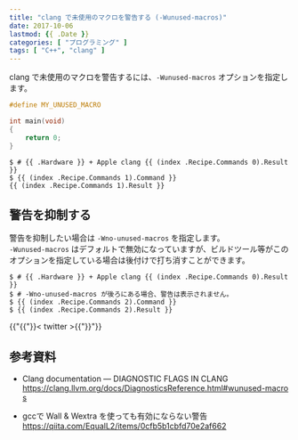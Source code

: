 ```yaml
---
title: "clang で未使用のマクロを警告する (-Wunused-macros)"
date: 2017-10-06
lastmod: {{ .Date }}
categories: [ "プログラミング" ]
tags: [ "C++", "clang" ]
---
```


clang で未使用のマクロを警告するには、`-Wunused-macros` オプションを指定します。

```cpp
#define MY_UNUSED_MACRO

int main(void)
{
    return 0;
}
```

```console
$ # {{ .Hardware }} + Apple clang {{ (index .Recipe.Commands 0).Result }}
$ {{ (index .Recipe.Commands 1).Command }}
{{ (index .Recipe.Commands 1).Result }}
```

## 警告を抑制する

警告を抑制したい場合は `-Wno-unused-macros` を指定します。<br />
`-Wunused-macros` はデフォルトで無効になっていますが、ビルドツール等がこのオプションを指定している場合は後付けで打ち消すことができます。

```
$ # {{ .Hardware }} + Apple clang {{ (index .Recipe.Commands 0).Result }}
$ # -Wno-unused-macros が後ろにある場合、警告は表示されません。
$ {{ (index .Recipe.Commands 2).Command }}
$ {{ (index .Recipe.Commands 2).Result }}
```

{{"{{"}}< twitter >{{"}}"}}

## 参考資料

- Clang documentation &mdash; DIAGNOSTIC FLAGS IN CLANG<br />
  <span style="word-break: break-all;">
  https://clang.llvm.org/docs/DiagnosticsReference.html#wunused-macros
  </span>

- gccで Wall &amp; Wextra を使っても有効にならない警告<br />
  <span style="word-break: break-all;">
  https://qiita.com/EqualL2/items/0cfb5b1cbfd70e2af662
  </span>
